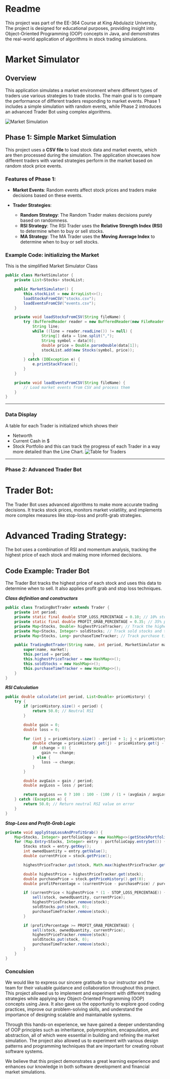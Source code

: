 # Readme
This project was part of the EE-364 Course at King Abdulaziz University, The project is designed for educational purposes, providing insight into Object-Oriented Programming (OOP) concepts in Java, and demonstrates the real-world application of algorithms in stock trading simulations.
# Market Simulator 

## Overview

This application simulates a market environment where different types of traders use various strategies to trade stocks. The main goal is to compare the performance of different traders responding to market events. Phase 1 includes a simple simulation with random events, while Phase 2 introduces an advanced Trader Bot using complex algorithms.

![Market Simulation](market_simulation_placeholder1.png)

## Phase 1: Simple Market Simulation
This project uses a **CSV file** to load stock data and market events, which are then processed during the simulation. The application showcases how different traders with varied strategies perform in the market based on random stock price events.

### Features of Phase 1:

- **Market Events**: Random events affect stock prices and traders make decisions based on these events.
  
- **Trader Strategies**:
  - **Random Strategy**: The Random Trader makes decisions purely based on randomness.
  - **RSI Strategy**: The RSI Trader uses the **Relative Strength Index (RSI)** to determine when to buy or sell stocks.
  - **MA Strategy**: The MA Trader uses the **Moving Average Index** to determine when to buy or sell stocks.


### Example Code: initializing the Market

This is the simplified Market Simulator Class

```java
public class MarketSimulator {
    private List<Stocks> stockList;

    public MarketSimulator() {
        this.stockList = new ArrayList<>();
        loadStocksFromCSV("stocks.csv");
        loadEventsFromCSV("events.csv");
    }

    private void loadStocksFromCSV(String fileName) {
        try (BufferedReader reader = new BufferedReader(new FileReader(fileName))) {
            String line;
            while ((line = reader.readLine()) != null) {
                String[] data = line.split(",");
                String symbol = data[0];
                double price = Double.parseDouble(data[1]);
                stockList.add(new Stocks(symbol, price));
            }
        } catch (IOException e) {
            e.printStackTrace();
        }
    }

    private void loadEventsFromCSV(String fileName) {
        // Load market events from CSV and process them
    }
}
```
---
### Data Display
A table for each Trader is initialized which shows their
- Networth
- Current Cash in $
- Stock Portfolio 
and this can track the progress of each Trader in a way more detailed than the Line Chart.
![Table for Traders](Trader_table.png)

---

### Phase 2: Advanced Trader Bot

# Trader Bot:
The Trader Bot uses advanced algorithms to make more accurate trading decisions. It tracks stock prices, monitors market volatility, and implements more complex measures like stop-loss and profit-grab strategies.

# Advanced Trading Strategy: 
The bot uses a combination of RSI and momentum analysis, tracking the highest price of each stock and making more informed decisions.

## Code Example: Trader Bot
The Trader Bot tracks the highest price of each stock and uses this data to determine when to sell. It also applies profit grab and stop loss techniques. 

___Class definition and constructors___
```java
public class TradingBotTrader extends Trader {
    private int period;
    private static final double STOP_LOSS_PERCENTAGE = 0.10; // 10% stop-loss
    private static final double PROFIT_GRAB_PERCENTAGE = 0.35; // 35% profit-grab
    private Map<Stocks, Double> highestPriceTracker; // Track the highest price of each stock
    private Map<Stocks, Integer> soldStocks; // Track sold stocks and the day they were sold
    private Map<Stocks, Long> purchaseTimeTracker; // Track purchase time of stocks

    public TradingBotTrader(String name, int period, MarketSimulator market) {
        super(name, market);
        this.period = period;
        this.highestPriceTracker = new HashMap<>();
        this.soldStocks = new HashMap<>();
        this.purchaseTimeTracker = new HashMap<>();
    }
}
```
___RSI Calculation___
```java 
public double calculate(int period, List<Double> priceHistory) {
    try {
        if (priceHistory.size() < period) {
            return 50.0; // Neutral RSI
        }

        double gain = 0;
        double loss = 0;

        for (int j = priceHistory.size() - period + 1; j < priceHistory.size(); j++) {
            double change = priceHistory.get(j) - priceHistory.get(j - 1);
            if (change > 0) {
                gain += change;
            } else {
                loss -= change;
            }
        }

        double avgGain = gain / period;
        double avgLoss = loss / period;

        return avgLoss == 0 ? 100 : 100 - (100 / (1 + (avgGain / avgLoss)));
    } catch (Exception e) {
        return 50.0; // Return neutral RSI value on error
    }
}
```

___Stop-Loss and Profit-Grab Logic___
```Java
private void applyStopLossAndProfitGrab() {
    Map<Stocks, Integer> portfolioCopy = new HashMap<>(getStockPortfolio());
    for (Map.Entry<Stocks, Integer> entry : portfolioCopy.entrySet()) {
        Stocks stock = entry.getKey();
        int ownedQuantity = entry.getValue();
        double currentPrice = stock.getPrice();

        highestPriceTracker.put(stock, Math.max(highestPriceTracker.getOrDefault(stock, 0.0), currentPrice));

        double highestPrice = highestPriceTracker.get(stock);
        double purchasePrice = stock.getPriceHistory().get(0);
        double profitPercentage = (currentPrice - purchasePrice) / purchasePrice;

        if (currentPrice < highestPrice * (1 - STOP_LOSS_PERCENTAGE)) {
            sell(stock, ownedQuantity, currentPrice);
            highestPriceTracker.remove(stock);
            soldStocks.put(stock, 0);
            purchaseTimeTracker.remove(stock);
        }

        if (profitPercentage >= PROFIT_GRAB_PERCENTAGE) {
            sell(stock, ownedQuantity, currentPrice);
            highestPriceTracker.remove(stock);
            soldStocks.put(stock, 0);
            purchaseTimeTracker.remove(stock);
        }
    }
}
```
### Conculsion  
We would like to express our sincere gratitude to our instructor and the team for their valuable guidance and collaboration throughout this project. This project allowed us to implement and experiment with different trading strategies while applying key Object-Oriented Programming (OOP) concepts using Java. It also gave us the opportunity to explore good coding practices, improve our problem-solving skills, and understand the importance of designing scalable and maintainable systems.

Through this hands-on experience, we have gained a deeper understanding of OOP principles such as inheritance, polymorphism, encapsulation, and abstraction, all of which were essential in building and refining the market simulation. The project also allowed us to experiment with various design patterns and programming techniques that are important for creating robust software systems.

We believe that this project demonstrates a great learning experience and enhances our knowledge in both software development and financial market simulations.


